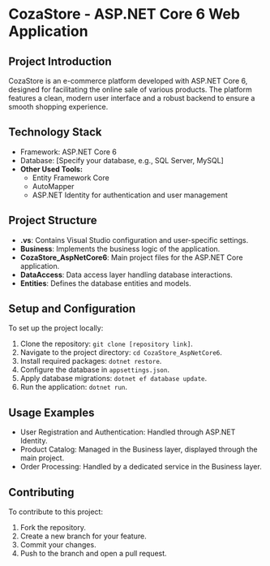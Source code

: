 
# CozaStore - ASP.NET Core 6 Web Application

## Project Introduction
CozaStore is an e-commerce platform developed with ASP.NET Core 6, designed for facilitating the online sale of various products. The platform features a clean, modern user interface and a robust backend to ensure a smooth shopping experience.

## Technology Stack
- Framework: ASP.NET Core 6
- Database: [Specify your database, e.g., SQL Server, MySQL]
- **Other Used Tools:**
  - Entity Framework Core
  - AutoMapper
  - ASP.NET Identity for authentication and user management

## Project Structure
- **.vs**: Contains Visual Studio configuration and user-specific settings.
- **Business**: Implements the business logic of the application.
- **CozaStore_AspNetCore6**: Main project files for the ASP.NET Core application.
- **DataAccess**: Data access layer handling database interactions.
- **Entities**: Defines the database entities and models.

## Setup and Configuration
To set up the project locally:
1. Clone the repository: `git clone [repository link]`.
2. Navigate to the project directory: `cd CozaStore_AspNetCore6`.
3. Install required packages: `dotnet restore`.
4. Configure the database in `appsettings.json`.
5. Apply database migrations: `dotnet ef database update`.
6. Run the application: `dotnet run`.

## Usage Examples
- User Registration and Authentication: Handled through ASP.NET Identity.
- Product Catalog: Managed in the Business layer, displayed through the main project.
- Order Processing: Handled by a dedicated service in the Business layer.

## Contributing
To contribute to this project:
1. Fork the repository.
2. Create a new branch for your feature.
3. Commit your changes.
4. Push to the branch and open a pull request.
